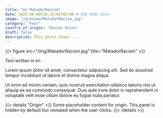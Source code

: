 ```yaml
---
title: "en MatadorRacism"
date: 2025-06-09T20:13:02+02:00 # ISO 8601 date
image: "/preview/MatadorRacism.jpg"
category: "Fear"
country_of_origin: "Soviet Union"
draft: false
description: This photo shows ...
---
```


{{< figure src="/img/MatadorRacism.jpg" title="MatadorRacism" >}}

Text written in en

Lorem ipsum dolor sit amet, consectetur adipiscing elit. Sed do eiusmod tempor incididunt ut labore et dolore magna aliqua.

Ut enim ad minim veniam, quis nostrud exercitation ullamco laboris nisi ut aliquip ex ea commodo consequat. Duis aute irure dolor in reprehenderit in voluptate velit esse cillum dolore eu fugiat nulla pariatur.


{{< details "Origin" >}}
Some placeholder content for origin. This panel is hidden by default but revealed when the user clicks.
{{< /details >}}


